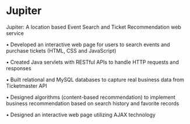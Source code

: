 # Jupiter
Jupiter: A location based Event Search and Ticket Recommendation web service

• Developed an interactive web page for users to search events and purchase tickets (HTML, CSS and
JavaScript)

• Created Java servlets with RESTful APIs to handle HTTP requests and responses

• Built relational and MySQL databases to capture real business data from Ticketmaster API

• Designed algorithms (content-based recommendation) to implement business recommendation based on
search history and favorite records

• Designed an interactive web page utilizing AJAX technology

